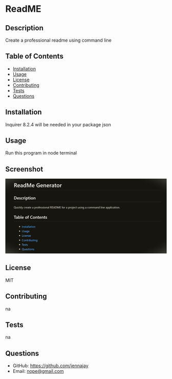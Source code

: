 # ReadME

## Description
Create a professional readme using command line


## Table of Contents
* [Installation](#installation)
* [Usage](#usage)
* [License](#license)
* [Contributing](#contributing)
* [Tests](#tests)
* [Questions](#questions)

## Installation
Inquirer 8.2.4 will be needed in your package json

## Usage
Run this program in node terminal

## Screenshot
![alt text](Screenshot.png)

## License
MIT

## Contributing
na

## Tests
na

## Questions
* GitHub: https://github.com/jennajay
* Email: nope@gmail.com